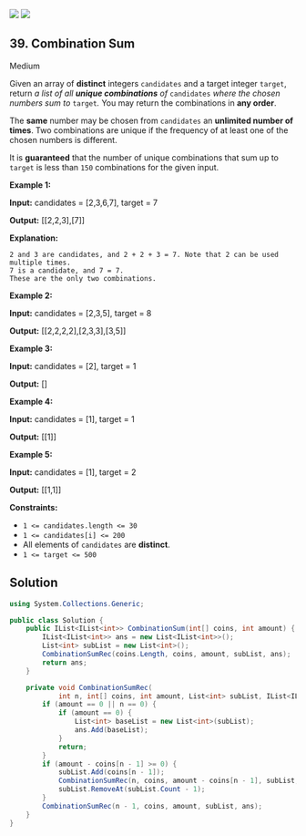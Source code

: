 [![](https://img.shields.io/github/stars/LeetCode-in-Net/LeetCode-in-Net?label=Stars&style=flat-square)](https://github.com/LeetCode-in-Net/LeetCode-in-Net)
[![](https://img.shields.io/github/forks/LeetCode-in-Net/LeetCode-in-Net?label=Fork%20me%20on%20GitHub%20&style=flat-square)](https://github.com/LeetCode-in-Net/LeetCode-in-Net/fork)

## 39\. Combination Sum

Medium

Given an array of **distinct** integers `candidates` and a target integer `target`, return _a list of all **unique combinations** of_ `candidates` _where the chosen numbers sum to_ `target`_._ You may return the combinations in **any order**.

The **same** number may be chosen from `candidates` an **unlimited number of times**. Two combinations are unique if the frequency of at least one of the chosen numbers is different.

It is **guaranteed** that the number of unique combinations that sum up to `target` is less than `150` combinations for the given input.

**Example 1:**

**Input:** candidates = [2,3,6,7], target = 7

**Output:** [[2,2,3],[7]]

**Explanation:**

    2 and 3 are candidates, and 2 + 2 + 3 = 7. Note that 2 can be used multiple times.
    7 is a candidate, and 7 = 7.
    These are the only two combinations. 

**Example 2:**

**Input:** candidates = [2,3,5], target = 8

**Output:** [[2,2,2,2],[2,3,3],[3,5]] 

**Example 3:**

**Input:** candidates = [2], target = 1

**Output:** [] 

**Example 4:**

**Input:** candidates = [1], target = 1

**Output:** [[1]] 

**Example 5:**

**Input:** candidates = [1], target = 2

**Output:** [[1,1]] 

**Constraints:**

*   `1 <= candidates.length <= 30`
*   `1 <= candidates[i] <= 200`
*   All elements of `candidates` are **distinct**.
*   `1 <= target <= 500`

## Solution

```csharp
using System.Collections.Generic;

public class Solution {
    public IList<IList<int>> CombinationSum(int[] coins, int amount) {
        IList<IList<int>> ans = new List<IList<int>>();
        List<int> subList = new List<int>();
        CombinationSumRec(coins.Length, coins, amount, subList, ans);
        return ans;
    }

    private void CombinationSumRec(
            int n, int[] coins, int amount, List<int> subList, IList<IList<int>> ans) {
        if (amount == 0 || n == 0) {
            if (amount == 0) {
                List<int> baseList = new List<int>(subList);
                ans.Add(baseList);
            }
            return;
        }
        if (amount - coins[n - 1] >= 0) {
            subList.Add(coins[n - 1]);
            CombinationSumRec(n, coins, amount - coins[n - 1], subList, ans);
            subList.RemoveAt(subList.Count - 1);
        }
        CombinationSumRec(n - 1, coins, amount, subList, ans);
    }
}
```